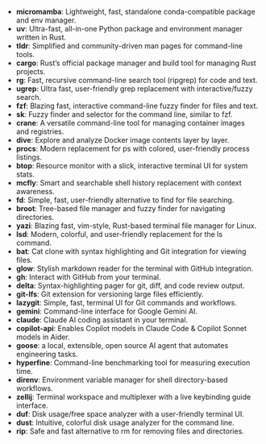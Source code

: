 - **micromamba**: Lightweight, fast, standalone conda-compatible package and env manager.
- **uv**: Ultra-fast, all-in-one Python package and environment manager written in Rust.
- **tldr**: Simplified and community-driven man pages for command-line tools.
- **cargo**: Rust’s official package manager and build tool for managing Rust projects.
- **rg**: Fast, recursive command-line search tool (ripgrep) for code and text.
- **ugrep**: Ultra fast, user-friendly grep replacement with interactive/fuzzy search.
- **fzf**: Blazing fast, interactive command-line fuzzy finder for files and text.
- **sk**: Fuzzy finder and selector for the command line, similar to fzf.
- **crane**: A versatile command-line tool for managing container images and registries.
- **dive**: Explore and analyze Docker image contents layer by layer.
- **procs**: Modern replacement for ps with colored, user-friendly process listings.
- **btop**: Resource monitor with a slick, interactive terminal UI for system stats.
- **mcfly**: Smart and searchable shell history replacement with context awareness.
- **fd**: Simple, fast, user-friendly alternative to find for file searching.
- **broot**: Tree-based file manager and fuzzy finder for navigating directories.
- **yazi**: Blazing fast, vim-style, Rust-based terminal file manager for Linux.
- **lsd**: Modern, colorful, and user-friendly replacement for the ls command.
- **bat**: Cat clone with syntax highlighting and Git integration for viewing files.
- **glow**: Stylish markdown reader for the terminal with GitHub integration.
- **gh**: Interact with GitHub from your terminal.
- **delta**: Syntax-highlighting pager for git, diff, and code review output.
- **git-lfs**: Git extension for versioning large files efficiently.
- **lazygit**: Simple, fast, terminal UI for Git commands and workflows.
- **gemini**: Command-line interface for Google Gemini AI.
- **claude**: Claude AI coding assistant in your terminal.
- **copilot-api**: Enables Copilot models in Claude Code & Copilot Sonnet models in Aider.
- **goose**: a local, extensible, open source AI agent that automates engineering tasks.
- **hyperfine**: Command-line benchmarking tool for measuring execution time.
- **direnv**: Environment variable manager for shell directory-based workflows.
- **zellij**: Terminal workspace and multiplexer with a live keybinding guide interface.
- **duf**: Disk usage/free space analyzer with a user-friendly terminal UI.
- **dust**: Intuitive, colorful disk usage analyzer for the command line.
- **rip**: Safe and fast alternative to rm for removing files and directories.
